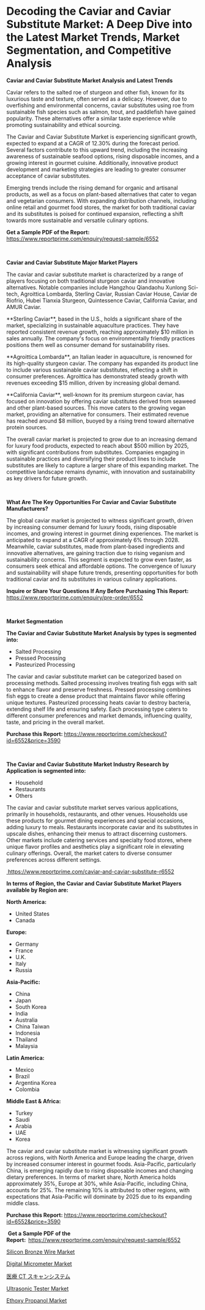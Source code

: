 <p><h1>Decoding the Caviar and Caviar Substitute Market: A Deep Dive into the Latest Market Trends, Market Segmentation, and Competitive Analysis</h1></p><p><strong>Caviar and Caviar Substitute Market Analysis and Latest Trends</strong></p>
<p><p>Caviar refers to the salted roe of sturgeon and other fish, known for its luxurious taste and texture, often served as a delicacy. However, due to overfishing and environmental concerns, caviar substitutes using roe from sustainable fish species such as salmon, trout, and paddlefish have gained popularity. These alternatives offer a similar taste experience while promoting sustainability and ethical sourcing.</p><p>The Caviar and Caviar Substitute Market is experiencing significant growth, expected to expand at a CAGR of 12.30% during the forecast period. Several factors contribute to this upward trend, including the increasing awareness of sustainable seafood options, rising disposable incomes, and a growing interest in gourmet cuisine. Additionally, innovative product development and marketing strategies are leading to greater consumer acceptance of caviar substitutes.</p><p>Emerging trends include the rising demand for organic and artisanal products, as well as a focus on plant-based alternatives that cater to vegan and vegetarian consumers. With expanding distribution channels, including online retail and gourmet food stores, the market for both traditional caviar and its substitutes is poised for continued expansion, reflecting a shift towards more sustainable and versatile culinary options.</p></p>
<p><strong>Get a Sample PDF of the Report:&nbsp;</strong> <a href="https://www.reportprime.com/enquiry/request-sample/6552">https://www.reportprime.com/enquiry/request-sample/6552</a></p>
<p>&nbsp;</p>
<p><strong>Caviar and Caviar Substitute Major Market Players</strong></p>
<p><p>The caviar and caviar substitute market is characterized by a range of players focusing on both traditional sturgeon caviar and innovative alternatives. Notable companies include Hangzhou Qiandaohu Xunlong Sci-tech, Agroittica Lombarda, Sterling Caviar, Russian Caviar House, Caviar de Riofrio, Hubei Tianxia Sturgeon, Quintessence Caviar, California Caviar, and AMUR Caviar.</p><p>**Sterling Caviar**, based in the U.S., holds a significant share of the market, specializing in sustainable aquaculture practices. They have reported consistent revenue growth, reaching approximately $10 million in sales annually. The company's focus on environmentally friendly practices positions them well as consumer demand for sustainability rises.</p><p>**Agroittica Lombarda**, an Italian leader in aquaculture, is renowned for its high-quality sturgeon caviar. The company has expanded its product line to include various sustainable caviar substitutes, reflecting a shift in consumer preferences. Agroittica has demonstrated steady growth with revenues exceeding $15 million, driven by increasing global demand.</p><p>**California Caviar**, well-known for its premium sturgeon caviar, has focused on innovation by offering caviar substitutes derived from seaweed and other plant-based sources. This move caters to the growing vegan market, providing an alternative for consumers. Their estimated revenue has reached around $8 million, buoyed by a rising trend toward alternative protein sources.</p><p>The overall caviar market is projected to grow due to an increasing demand for luxury food products, expected to reach about $500 million by 2025, with significant contributions from substitutes. Companies engaging in sustainable practices and diversifying their product lines to include substitutes are likely to capture a larger share of this expanding market. The competitive landscape remains dynamic, with innovation and sustainability as key drivers for future growth.</p></p>
<p>&nbsp;</p>
<p><strong>What Are The Key Opportunities For Caviar and Caviar Substitute Manufacturers?</strong></p>
<p><p>The global caviar market is projected to witness significant growth, driven by increasing consumer demand for luxury foods, rising disposable incomes, and growing interest in gourmet dining experiences. The market is anticipated to expand at a CAGR of approximately 6% through 2028. Meanwhile, caviar substitutes, made from plant-based ingredients and innovative alternatives, are gaining traction due to rising veganism and sustainability concerns. This segment is expected to grow even faster, as consumers seek ethical and affordable options. The convergence of luxury and sustainability will shape future trends, presenting opportunities for both traditional caviar and its substitutes in various culinary applications.</p></p>
<p><strong>Inquire or Share Your Questions If Any Before Purchasing This Report:</strong> <a href="https://www.reportprime.com/enquiry/pre-order/6552">https://www.reportprime.com/enquiry/pre-order/6552</a></p>
<p>&nbsp;</p>
<p><strong>Market Segmentation</strong></p>
<p><strong>The Caviar and Caviar Substitute Market Analysis by types is segmented into:</strong></p>
<p><ul><li>Salted Processing</li><li>Pressed Processing</li><li>Pasteurized Processing</li></ul></p>
<p><p>The caviar and caviar substitute market can be categorized based on processing methods. Salted processing involves treating fish eggs with salt to enhance flavor and preserve freshness. Pressed processing combines fish eggs to create a dense product that maintains flavor while offering unique textures. Pasteurized processing heats caviar to destroy bacteria, extending shelf life and ensuring safety. Each processing type caters to different consumer preferences and market demands, influencing quality, taste, and pricing in the overall market.</p></p>
<p><strong>Purchase this Report:&nbsp;</strong><a href="https://www.reportprime.com/checkout?id=6552&price=3590">https://www.reportprime.com/checkout?id=6552&price=3590</a></p>
<p>&nbsp;</p>
<p><strong>The Caviar and Caviar Substitute Market Industry Research by Application is segmented into:</strong></p>
<p><ul><li>Household</li><li>Restaurants</li><li>Others</li></ul></p>
<p><p>The caviar and caviar substitute market serves various applications, primarily in households, restaurants, and other venues. Households use these products for gourmet dining experiences and special occasions, adding luxury to meals. Restaurants incorporate caviar and its substitutes in upscale dishes, enhancing their menus to attract discerning customers. Other markets include catering services and specialty food stores, where unique flavor profiles and aesthetics play a significant role in elevating culinary offerings. Overall, the market caters to diverse consumer preferences across different settings.</p></p>
<p><a href="https://www.reportprime.com/caviar-and-caviar-substitute-r6552">&nbsp;https://www.reportprime.com/caviar-and-caviar-substitute-r6552</a></p>
<p><strong>In terms of Region, the Caviar and Caviar Substitute Market Players available by Region are:</strong></p>
<p>
    <p> <strong> North America: </strong>
        <ul>
            <li>United States</li>
            <li>Canada</li>
        </ul>
        </p> 
    <p> <strong> Europe: </strong>
        <ul>
            <li>Germany</li>
            <li>France</li>
            <li>U.K.</li>
            <li>Italy</li>
            <li>Russia</li>
        </ul>
        </p> 
    <p> <strong> Asia-Pacific: </strong>
        <ul>
            <li>China</li>
            <li>Japan</li>
            <li>South Korea</li>
            <li>India</li>
            <li>Australia</li>
            <li>China Taiwan</li>
            <li>Indonesia</li>
            <li>Thailand</li>
            <li>Malaysia</li>
        </ul>
        </p> 
    <p> <strong> Latin America: </strong>
        <ul>
            <li>Mexico</li>
            <li>Brazil</li>
            <li>Argentina Korea</li>
            <li>Colombia</li>
        </ul>
        </p> 
    <p> <strong> Middle East & Africa: </strong>
        <ul>
            <li>Turkey</li>
            <li>Saudi</li>
            <li>Arabia</li>
            <li>UAE</li>
            <li>Korea</li>
        </ul>
    </p>
    </p>
<p><p>The caviar and caviar substitute market is witnessing significant growth across regions, with North America and Europe leading the charge, driven by increased consumer interest in gourmet foods. Asia-Pacific, particularly China, is emerging rapidly due to rising disposable incomes and changing dietary preferences. In terms of market share, North America holds approximately 35%, Europe at 30%, while Asia-Pacific, including China, accounts for 25%. The remaining 10% is attributed to other regions, with expectations that Asia-Pacific will dominate by 2025 due to its expanding middle class.</p></p>
<p><strong>Purchase this Report: </strong><a href="https://www.reportprime.com/checkout?id=6552&price=3590">https://www.reportprime.com/checkout?id=6552&price=3590</a></p>
<p>&nbsp;<strong>Get a Sample PDF of the Report:&nbsp;&nbsp;</strong><a href="https://www.reportprime.com/enquiry/request-sample/6552">https://www.reportprime.com/enquiry/request-sample/6552</a></p>
<p><strong></strong></p>
<p><p><a href="https://issuu.com/reportprime-2/docs/silicon-bronze-wire-market-size-203_b44c02bf50d5da">Silicon Bronze Wire Market</a></p><p><a href="https://www.linkedin.com/pulse/digital-micrometer-market-size-type-0-25mm25-50mmmore-than-50mm-wjche?trackingId=SdqlOWTRSXKFUhMK8GAHoQ%3D%3D">Digital Micrometer Market</a></p><p><a href="https://medium.com/@larrylemkert567/medical-ct-scan-system-market-%E3%81%AF-%E3%82%B3%E3%82%B9%E3%83%88%E7%AE%A1%E7%90%86%E3%81%A8%E5%8A%B9%E7%8E%87%E5%90%91%E4%B8%8A%E3%82%92%E5%84%AA%E5%85%88%E3%81%97%E3%81%BE%E3%81%99-%E3%81%95%E3%82%89%E3%81%AB-%E5%A0%B1%E5%91%8A%E6%9B%B8%E3%81%AF%E5%B8%82%E5%A0%B4%E3%81%AE%E9%9C%80%E8%A6%81%E9%9D%A2%E3%81%A8%E4%BE%9B%E7%B5%A6%E9%9D%A2%E3%81%AE%E4%B8%A1%E6%96%B9%E3%82%92%E3%82%AB%E3%83%90%E3%83%BC%E3%81%97%E3%81%A6%E3%81%84%E3%81%BE%E3%81%99-medical-ct-scan-bf07210cdfb0">医療 CT スキャンシステム</a></p><p><a href="https://www.linkedin.com/pulse/exploring-ultrasonic-tester-market-dynamics-revenue-analysis-w3q8e?trackingId=KAPUZYd2Q8mqxii%2BwbnWqA%3D%3D">Ultrasonic Tester Market</a></p><p><a href="https://issuu.com/reportprime-2/docs/ethoxy-propanol-market-size-2030.pp_be63ae8c6df21b">Ethoxy Propanol Market</a></p></p>